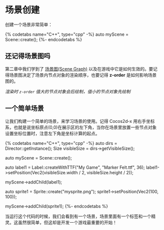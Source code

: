 # 场景创建

创建一个场景非常简单：

{% codetabs name="C++", type="cpp" -%}
auto myScene = Scene::create();
{%- endcodetabs %}

## 还记得场景图吗

第二章中我们学到了 [场景图(Scene Graph)](../basic_concepts/scene.md) 以及在游戏中它是如何生效的。要记得场景图决定了场景内节点对象的渲染顺序，也要记得 __z-order__ 是如何影响场景图的。

_渲染时 `z-order` 值大的节点对象会后绘制，值小的节点对象先绘制_

## 一个简单场景

让我们构建一个简单的场景，来学习场景的使用。记得 Cocos2d-x 用右手坐标系，也就是说坐标原点(0,0)在展示区的左下角，当你在场景里放置一些节点对象设置坐标位置时，注意左下角是坐标计算的起点。

{% codetabs name="C++", type="cpp" -%}
auto dirs = Director::getInstance();
Size visibleSize = dirs->getVisibleSize();

auto myScene = Scene::create();

auto label1 = Label::createWithTTF("My Game", "Marker Felt.ttf", 36);
label1->setPosition(Vec2(visibleSize.width / 2, visibleSize.height / 2));

myScene->addChild(label1);

auto sprite1 = Sprite::create("mysprite.png");
sprite1->setPosition(Vec2(100, 100));

myScene->addChild(sprite1);
{%- endcodetabs %}

当运行这个代码的时候，我们会看到有一个场景，场景里面有一个标签和一个精灵。这虽然很简单，但这却是开发一个游戏最重要的开始！

